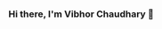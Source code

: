 ### Hi there, I'm Vibhor Chaudhary 👋

<!--
**vibhorchaudhary/vibhorchaudhary** is a ✨ _special_ ✨ repository because its `README.md` (this file) appears on your GitHub profile.

This is the place where I opensource stuff and break things 🤣

- 🔭 I’m currently working on something really cool 😉
- 🌱 I’m currently learning everything 🤣
- 👯 I’m looking to collaborate on more open source projectes.
- 💬 Ask me about Android application Development, Android Custom Operating System Development, Java, Javascript & Spring.
- ⚡ Fun fact: I ❤️ 🐶s & ❤️ 🏍️
-->
